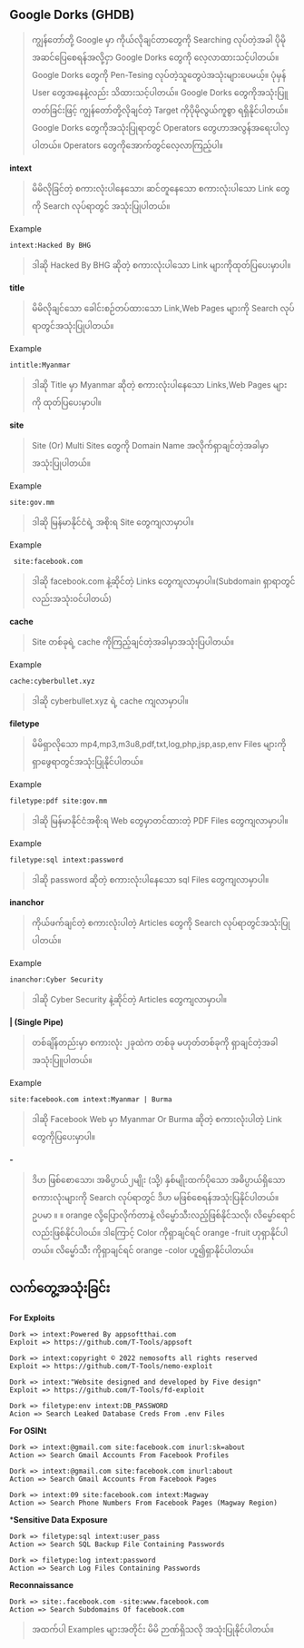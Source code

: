 ## Google Dorks (GHDB)
> ကျွန်တော်တို့ Google မှာ ကိုယ်လိုချင်တာတွေကို Searching လုပ်တဲ့အခါ ပိုမိုအဆင်ပြေစေရန်အလို့ငှာ Google Dorks တွေကို လေ့လာထားသင့်ပါတယ်။ Google Dorks တွေကို Pen-Tesing လုပ်တဲ့သူတွေပဲအသုံးများပေမယ့်။ ပုံမှန် User တွေအနေနဲ့လည်း သိထားသင့်ပါတယ်။ Google Dorks တွေကိုအသုံးပြူတတ်ခြင်းဖြင့် ကျွန်တော်တို့လိုချင်တဲ့ Target ကိုပိုမိုလွယ်ကူစွာ  ရရှိနိုင်ပါတယ်။ Google Dorks တွေကိုအသုံးပြုရာတွင် Operators ​တွေဟာအလွန်အရေးပါလှပါတယ်။ Operators တွေကိုအောက်တွင်လေ့လာကြည့်ပါ။

**intext**
> မိမိလိုခြင်တဲ့ စကားလုံးပါနေသော၊ ဆင်တူနေသော စကားလုံးပါသော Link တွေကို Search လုပ်ရာတွင် အသုံးပြုပါတယ်။

Example
```
intext:Hacked By BHG
```
> ဒါဆို Hacked By BHG ဆိုတဲ့  စကားလုံးပါသော Link များကိုထုတ်ပြပေးမှာပါ။

**title**
> မိမိလိုချင်သော ခေါင်းစဉ်တပ်ထားသော Link,Web Pages များကို Search လုပ်ရာတွင်အသုံးပြုပါတယ်။

Example
```
intitle:Myanmar
```
> ဒါဆို Title မှာ Myanmar ဆိုတဲ့ စကားလုံးပါနေသော Links,Web Pages များကို ထုတ်ပြပေးမှာပါ။

**site**
> Site (Or) Multi Sites တွေကို Domain Name အလိုက်ရှာချင်တဲ့အခါမှာ အသုံးပြုပါတယ်။

Example
```
site:gov.mm
```
> ဒါဆို မြန်မာနိုင်ငံရဲ့ အစိုးရ Site တွေကျလာမှာပါ။

Example
```
 site:facebook.com
```
> ဒါဆို facebook.com နဲ့ဆိုင်တဲ့ Links တွေကျလာမှာပါ။(Subdomain ရှာရာတွင်လည်းအသုံးဝင်ပါတယ်)

**cache**
> Site တစ်ခုရဲ့ cache ကိုကြည့်ချင်တဲ့အခါမှာအသုံးပြပါတယ်။

Example
```
cache:cyberbullet.xyz
```
> ဒါဆို cyberbullet.xyz ရဲ့ cache ကျလာမှာပါ။

**filetype**
> မိမိရှာလိုသော mp4,mp3,m3u8,pdf,txt,log,php,jsp,asp,env Files များကိုရှာဖွေရာတွင်အသုံးပြုနိုင်ပါတယ်။

Example
```
filetype:pdf site:gov.mm
```
> ဒါဆို မြန်မာနိုင်ငံအစိုးရ Web တွေမှာတင်ထားတဲ့ PDF Files တွေကျလာမှာပါ။

Example
```
filetype:sql intext:password
```
> ဒါဆို password ဆိုတဲ့ စကားလုံးပါနေသော sql Files တွေကျလာမှာပါ။

**inanchor**
> ကိုယ်ဖက်ချင်တဲ့ စကားလုံးပါတဲ့ Articles တွေကို Search လုပ်ရာတွင်အသုံးပြုပါတယ်။

Example
```
inanchor:Cyber Security
```
> ဒါဆို Cyber Security နဲ့ဆိုင်တဲ့ Articles တွေကျလာမှာပါ။

**| (Single Pipe)**
> တစ်ချိန်တည်းမှာ စကားလုံး ၂ခုထဲက တစ်ခု မဟုတ်တစ်ခုကို  ရှာချင်တဲ့အခါ အသုံးပြူပါတယ်။

Example
```
site:facebook.com intext:Myanmar | Burma
```
> ဒါဆို Facebook Web မှာ Myanmar Or Burma ဆိုတဲ့ စကားလုံးပါတဲ့ Link တွေကိုပြပေးမှာပါ။

**-**
> ဒိဟ ဖြစ်စောသော၊ အဓိပ္ပာယ်၂မျိုး (သို့) နှစ်မျိုးထက်ပိုသော အဓိပ္ပာယ်ရှိသော စကားလုံးများကို Search လုပ်ရာတွင် ဒိဟ မဖြစ်စေရန်အသုံးပြနိုင်ပါတယ်။ ဥပမာ ။	။ orange လို့ပြောလိုက်တာနဲ့ လိမ္မော်သီးလည့်ဖြစ်နိုင်သလို၊ လိမ္မော်ရောင် လည်းဖြစ်နိုင်ပါဝယ်။ ဒါကြောင့် Color ကိုရှာချင်ရင်  orange -fruit ဟုရှာနိုင်ပါတယ်။ လိမ္မော်သီး ကိုရှာချင်ရင် orange -color ဟူ၍ရှာနိုင်ပါတယ်။

## လက်တွေ့အသုံးခြင်း

**For Exploits**
```
Dork =>	intext:Powered By appsoftthai.com
Exploit => https://github.com/T-Tools/appsoft
```

```
Dork => intext:copyright © 2022 nemosofts all rights reserved
Exploit => https://github.com/T-Tools/nemo-exploit
```

```
Dork => intext:"Website designed and developed by Five design"
Exploit => https://github.com/T-Tools/fd-exploit
```

```
Dork => filetype:env intext:DB_PASSWORD
Acion => Search Leaked Database Creds From .env Files
```

**For OSINt**

```
Dork => intext:@gmail.com site:facebook.com inurl:sk=about
Action => Search Gmail Accounts From Facebook Profiles
```

```
Dork => intext:@gmail.com site:facebook.com inurl:about
Action => Search Gmail Accounts From Facebook Pages
```

```
Dork => intext:09 site:facebook.com intext:Magway
Action => Search Phone Numbers From Facebook Pages (Magway Region)
```


***Sensitive Data Exposure**

```
Dork => filetype:sql intext:user_pass
Action => Search SQL Backup File Containing Passwords
```

```
Dork => filetype:log intext:password
Action => Search Log Files Containing Passwords
```


**Reconnaissance**

```
Dork => site:.facebook.com -site:www.facebook.com
Action => Search Subdomains Of facebook.com
```

>အထက်ပါ Examples များအတိုင်း မိမိ ဉာဏ်ရှိသလို အသုံးပြုနိုင်ပါတယ်။
